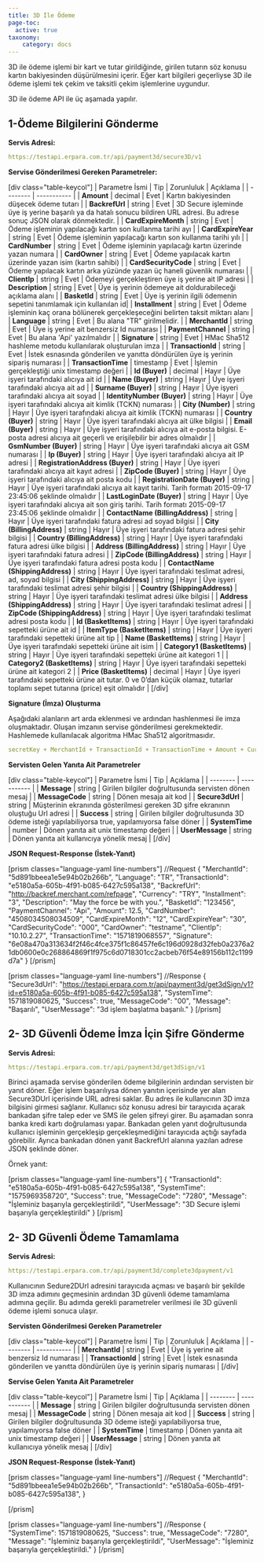 ```yaml
---
title: 3D İle Ödeme
page-toc:
  active: true
taxonomy:
    category: docs
---
```


3D ile ödeme işlemi bir kart ve tutar girildiğinde, girilen tutarın söz konusu kartın bakiyesinden düşürülmesini içerir. Eğer kart bilgileri geçerliyse 3D ile ödeme işlemi tek çekim ve taksitli çekim işlemlerine uygundur.

3D ile ödeme API ile üç aşamada yapılır.

## 1-Ödeme Bilgilerini Gönderme

**Servis Adresi:**

```yaml
https://testapi.erpara.com.tr/api/payment3d/secure3D/v1
```

**Servise Gönderilmesi Gereken Parametreler:**

[div class="table-keycol"]
| Parametre İsmi | Tip | Zorunluluk | Açıklama |
| -------- | ----------- |
| **Amount** | decimal | Evet | Kartın bakiyesinden düşecek ödeme tutarı |
| **BackrefUrl** | string | Evet | 3D Secure işleminde üye iş yerine başarılı ya da hatalı sonucu bildiren URL adresi. Bu adrese sonuç JSON olarak dönmektedir. |
| **CardExpireMonth** | string | Evet | Ödeme işleminin yapılacağı kartın son kullanma tarihi ayı |
| **CardExpireYear** | string | Evet | Ödeme işleminin yapılacağı kartın son kullanma tarihi yılı |
| **CardNumber** | string | Evet | Ödeme işleminin yapılacağı kartın üzerinde yazan numara |
| **CardOwner** | string | Evet | Ödeme yapılacak kartın üzerinde yazan isim (kartın sahibi) |
| **CardSecurityCode** | string | Evet | Ödeme yapılacak kartın arka yüzünde yazan üç haneli güvenlik numarası |
| **ClientIp** | string | Evet | Ödemeyi gerçekleştiren üye iş yerine ait IP adresi |
| **Description** | string | Evet | Üye iş yerinin ödemeye ait doldurabileceği açıklama alanı |
| **BasketId** | string | Evet | Üye iş yerinin ilgili ödemenin sepetini tanımlamak için kullanılan id|
| **Installment** | string | Evet | Ödeme işleminin kaç orana bölünerek gerçekleşeceğini belirten taksit miktarı alanı |
| **Language** | string | Evet | Bu alana "TR" girilmelidir. |
| **MerchantId** | string | Evet | Üye iş yerine ait benzersiz Id numarası |
| **PaymentChannel** | string | Evet | Bu alana 'Api' yazılmalıdır |
| **Signature** | string | Evet | HMac Sha512 hashleme metodu kullanılarak oluşturulan imza |
| **TransactionId** | string | Evet | İstek esnasında gönderilen ve yanıtta döndürülen üye iş yerinin sipariş numarası |
| **TransactionTime** | timestamp | Evet | İşlemin gerçekleştiği unix timestamp değeri |
| **Id (Buyer)** | decimal | Hayır | Üye işyeri tarafındaki alıcıya ait id |
| **Name (Buyer)** | string | Hayır | Üye işyeri tarafındaki alıcıya ait ad |
| **Surname (Buyer)** | string | Hayır | Üye işyeri tarafındaki alıcıya ait soyad |
| **IdentityNumber (Buyer)** | string | Hayır | Üye işyeri tarafındaki alıcıya ait kimlik (TCKN) numarası |
| **City (Number)** | string | Hayır | Üye işyeri tarafındaki alıcıya ait kimlik (TCKN) numarası |
| **Country (Buyer)** | string | Hayır | Üye işyeri tarafındaki alıcıya ait ülke bilgisi |
| **Email (Buyer)** | string | Hayır | Üye işyeri tarafındaki alıcıya ait e-posta bilgisi. E-posta adresi alıcıya ait geçerli ve erişilebilir bir adres olmalıdır |
| **GsmNumber (Buyer)** | string | Hayır | Üye işyeri tarafındaki alıcıya ait GSM numarası |
| **Ip (Buyer)** | string | Hayır | Üye işyeri tarafındaki alıcıya ait IP adresi |
| **RegistrationAddress (Buyer)** | string | Hayır | Üye işyeri tarafındaki alıcıya ait kayıt adresi |
| **ZipCode (Buyer)** | string | Hayır | Üye işyeri tarafındaki alıcıya ait posta kodu |
| **RegistrationDate (Buyer)** | string | Hayır | Üye işyeri tarafındaki alıcıya ait kayıt tarihi. Tarih formatı 2015-09-17 23:45:06 şeklinde olmalıdır |
| **LastLoginDate (Buyer)** | string | Hayır | Üye işyeri tarafındaki alıcıya ait son giriş tarihi. Tarih formatı 2015-09-17 23:45:06 şeklinde olmalıdır |
| **ContactName (BillingAddress)** | string | Hayır | Üye işyeri tarafındaki fatura adresi ad soyad bilgisi |
| **City (BillingAddress)** | string | Hayır | Üye işyeri tarafındaki fatura adresi şehir bilgisi |
| **Country (BillingAddress)** | string | Hayır | Üye işyeri tarafındaki fatura adresi ülke bilgisi |
| **Address (BillingAddress)** | string | Hayır | Üye işyeri tarafındaki fatura adresi |
| **ZipCode (BillingAddress)** | string | Hayır | Üye işyeri tarafındaki fatura adresi posta kodu |
| **ContactName (ShippingAddress)** | string | Hayır | Üye işyeri tarafındaki teslimat adresi, ad, soyad bilgisi |
| **City (ShippingAddress)** | string | Hayır | Üye işyeri tarafındaki teslimat adresi şehir bilgisi |
| **Country (ShippingAddress)** | string | Hayır | Üye işyeri tarafındaki teslimat adresi ülke bilgisi |
| **Address (ShippingAddress)** | string | Hayır | Üye işyeri tarafındaki teslimat adresi |
| **ZipCode (ShippingAddress)** | string | Hayır | Üye işyeri tarafındaki teslimat adresi posta kodu |
| **Id (BasketItems)** | string | Hayır | Üye işyeri tarafındaki sepetteki ürüne ait id |
| **ItemType (BasketItems)** | string | Hayır | Üye işyeri tarafındaki sepetteki ürüne ait tip |
| **Name (BasketItems)** | string | Hayır | Üye işyeri tarafındaki sepetteki ürüne ait isim |
| **Category1 (BasketItems)** | string | Hayır | Üye işyeri tarafındaki sepetteki ürüne ait kategori 1 |
| **Category2 (BasketItems)** | string | Hayır | Üye işyeri tarafındaki sepetteki ürüne ait kategori 2 |
| **Price (BasketItems)** | decimal | Hayır | Üye işyeri tarafındaki sepetteki ürüne ait tutar. 0 ve 0’dan küçük olamaz, tutarlar toplamı sepet tutarına (price) eşit olmalıdır |
[/div]

**Signature (İmza) Oluşturma**

Aşağıdaki alanların art arda eklenmesi ve ardından hashlenmesi ile imza oluşmaktadır. Oluşan imzanın servise gönderilmesi gerekmektedir. Hashlemede kullanılacak algoritma HMac Sha512 algoritmasıdır. 

```yaml
secretKey + MerchantId + TransactionId + TransactionTime + Amount + Currency + Installment + CardNumber
```

**Servisten Gelen Yanıta Ait Parametreler**

[div class="table-keycol"]
| Parametre İsmi | Tip | Açıklama |
| -------- | ----------- |
| **Message** | string | Girilen bilgiler doğrultusunda servisten dönen mesaj |
| **MessageCode** | string | Dönen mesaja ait kod |
| **Secure3dUrl** | string | Müşterinin ekranında gösterilmesi gereken 3D şifre ekranının oluştuğu Url adresi |
| **Success** | string | Girilen bilgiler doğrultusunda 3D ödeme isteği yapılabiliyorsa true, yapılamıyorsa false döner |
| **SystemTime** | number | Dönen yanıta ait unix timestamp değeri |
| **UserMessage** | string | Dönen yanıta ait kullanıcıya yönelik mesaj |
[/div]

**JSON Request-Response (İstek-Yanıt)**

[prism classes="language-yaml line-numbers"]
//Request
  {
    "MerchantId": "5d891bbeea1e5e94b02b266b",
    "Language": "TR",
    "TransactionId": "e5180a5a-605b-4f91-b085-6427c595a138",
    "BackrefUrl": "http://backref.merchant.com/refpage",
    "Currency": "TRY",
    "Installment": "3",
    "Description": "May the force be with you.",
    "BasketId": "123456",
    "PaymentChannel": "Api",
    "Amount": 12.5,
    "CardNumber": "4508034508034509",
    "CardExpireMonth": "12",
    "CardExpireYear": "30",
    "CardSecurityCode": "000",
    "CardOwner": "testname",
    "ClientIp": "10.10.2.27",
    "TransactionTime": "1571819068557",
    "Signature": "6e08a470a313634f2f46c4fce375f1c86457fe6c196d0928d32feb0a2376a21db0600e0c268864869f1f975c6d0718301cc2acbeb76f54e89156b112c1199d7a"
  }
[/prism]

[prism classes="language-yaml line-numbers"]
//Response
{
    "Secure3dUrl": "https://testapi.erpara.com.tr/api/payment3d/get3dSign/v1?id=e5180a5a-605b-4f91-b085-6427c595a138",
    "SystemTime": 1571819080625,
    "Success": true,
    "MessageCode": "00",
    "Message": "Başarılı",
    "UserMessage": "3d işlem başlatma başarılı."
}
[/prism]

## 2- 3D Güvenli Ödeme İmza İçin Şifre Gönderme

**Servis Adresi:**


```yaml
https://testapi.erpara.com.tr/api/payment3d/get3dSign/v1
```

Birinci aşamada servise gönderilen ödeme bilgilerinin ardından servisten bir yanıt döner. Eğer işlem başarılıysa dönen yanıtın içerisinde yer alan Secure3DUrl içerisinde URL adresi saklar. Bu adres ile kullanıcının 3D imza bilgisini girmesi sağlanır. 
Kullanıcı söz konusu adresi bir tarayıcıda açarak bankadan şifre talep eder ve SMS ile gelen şifreyi girer. Bu aşamadan sonra banka kredi kartı doğrulaması yapar. Bankadan gelen yanıt doğrultusunda kullanıcı işleminin gerçekleşip gerçekleşmediğini tarayıcıda açtığı sayfada görebilir. Ayrıca bankadan dönen yanıt BackrefUrl alanına yazılan adrese JSON şeklinde döner.

Örnek yanıt:

[prism classes="language-yaml line-numbers"]
{
    "TransactionId": "e5180a5a-605b-4f91-b085-6427c595a138",
    "SystemTime": "1575969358720",
    "Success": true,
    "MessageCode": "7280",
    "Message": "İşleminiz başarıyla gerçekleştirildi",
    "UserMessage": "3D Secure işlemi başarıyla gerçekleştirildi"
}
[/prism]

## 2- 3D Güvenli Ödeme Tamamlama

**Servis Adresi:**

```yaml
https://testapi.erpara.com.tr/api/payment3d/complete3dpayment/v1
```

Kullanıcının Sedure2DUrl adresini tarayıcıda açması ve başarılı bir şekilde 3D imza adımını geçmesinin ardından 3D güvenli ödeme tamamlama adımına geçilir. Bu adımda gerekli parametreler verilmesi ile 3D güvenli ödeme işlemi sonuca ulaşır.

**Servisten Gönderilmesi Gereken Parametreler**

[div class="table-keycol"]
| Parametre İsmi | Tip | Zorunluluk | Açıklama |
| -------- | ----------- |
| **MerchantId** | string |  Evet | Üye iş yerine ait benzersiz Id numarası |
| **TransactionId** | string | Evet | İstek esnasında gönderilen ve yanıtta döndürülen üye iş yerinin sipariş numarası |
[/div]

**Servise Gelen Yanıta Ait Parametreler**

[div class="table-keycol"]
| Parametre İsmi | Tip | Açıklama |
| -------- | ----------- |
| **Message** | string | Girilen bilgiler doğrultusunda servisten dönen mesaj |
| **MessageCode** | string | Dönen mesaja ait kod |
| **Success** | string | Girilen bilgiler doğrultusunda 3D ödeme isteği yapılabiliyorsa true, yapılamıyorsa false döner |
| **SystemTime** | timestamp | Dönen yanıta ait unix timestamp değeri |
| **UserMessage** | string | Dönen yanıta ait kullanıcıya yönelik mesaj |
[/div]

**JSON Request-Response (İstek-Yanıt)**

[prism classes="language-yaml line-numbers"]
//Request
{
    "MerchantId": "5d891bbeea1e5e94b02b266b",
    "TransactionId": "e5180a5a-605b-4f91-b085-6427c595a138",
}

[/prism]

[prism classes="language-yaml line-numbers"]
//Response
{
    "SystemTime": 1571819080625,
    "Success": true,
    "MessageCode": "7280",
    "Message": "İşleminiz başarıyla gerçekleştirildi",
    "UserMessage": "İşleminiz başarıyla gerçekleştirildi."
}
[/prism]

